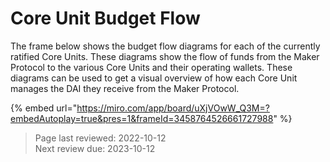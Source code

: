 # Core Unit Budget Flow

The frame below shows the budget flow diagrams for each of the currently ratified Core Units. These diagrams show the flow of funds from the Maker Protocol to the various Core Units and their operating wallets. These diagrams can be used to get a visual overview of how each Core Unit manages the DAI they receive from the Maker Protocol.


{% embed url="https://miro.com/app/board/uXjVOwW_Q3M=?embedAutoplay=true&pres=1&frameId=3458764526661727988" %}
>Page last reviewed: 2022-10-12  
>Next review due: 2023-10-12 

